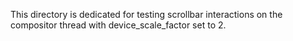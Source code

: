 This directory is dedicated for testing scrollbar interactions on the
compositor thread with device_scale_factor set to 2.
